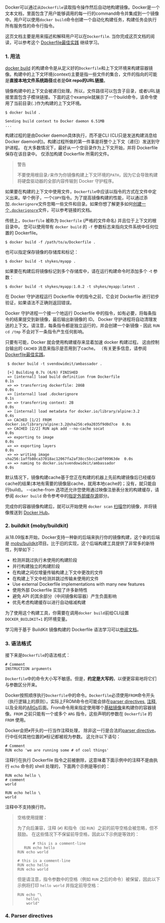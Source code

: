 Docker可以通过从`Dockerfile`读取指令操作然后自动地构建镜像。Docker是一个文本文档，里面包含了用户能够调用的每一行的command命令并集成到一个镜像中。用户可以使用`docker build`命令创建一个自动化构建任务，构建任务会执行所有服务性的命令行指令。

这页文档主要是用来描述和解释用户可以在`Dockerfile`. 当你完成这页文档的阅读，可以参考这个 [Dockerfile最佳实践](https://docs.docker.com/engine/userguide/eng-image/dockerfile_best-practices/) 继续学习。

### 1. 用法

[docker build](https://docs.docker.com/engine/reference/commandline/build/) 的构建命令是从定义好的`Dockerfile`和上下文环境来构建容器镜像。构建中的上下文环境(context)主要是指一些文件的集合，文件的指向的可能是**直接本地文件系统路径**或者是**Git repo的URL链接**。

镜像构建中的上下文会被递归处理。所以，文件路径可以包含子目录，或者URL链接里面包含子模块链接。下面的这个example就展示了一个build命令，该命令使用了当前目录(`.`)作为构建的上下文环境。

```shell
$ docker build .

Sending build context to Docker daemon 6.51MB
...
```

构建过程的是由Docker daemon具体执行，而不是CLI (CLI只是发送构建消息给Docker daemon的)。构建过程所做的第一件事是将整个上下文（递归）发送到守护进程。 在大多数情况下，最好从一个空目录作为上下文开始，并将 Dockerfile 保存在该目录中。 仅添加构建 Dockerfile 所需的文件。

>警告
>
>不要使用根目录`/`来作为你镜像构建上下文环境的`PATH`，因为它会导致构建将硬盘驱动器的全部内容传输到 Docker 守护程序。

如果要在构建的上下文中使用文件，`Dockerfile`中应该以指令的方式在文件中定义出来。举个例子，一个`COPY`指令。为了提高镜像构建的性能，可以通过添加`.dockerignore`文件忽略一些文件和目录。如果你想了解更多如何[创建一个`.dockerignore`](https://docs.docker.com/engine/reference/builder/#dockerignore-file)文件，可以参考链接的文档。

传统上，`Dockerfile` 被称为 `Dockerfile` (严格的文件命名) 并且位于上下文的根目录中。 您可以使用带有 `docker build` 的 `-f` 参数标志来指向文件系统中任何位置的 Dockerfile。

```shell
$ docker build -f /path/to/a/Dockerfile .
```

也可以指定保存镜像的存储库和标记：

```shell
$ docker build -t shykes/myapp .
```

如果要在构建后将镜像标记到多个存储库中，请在运行构建命令时添加多个 -t 参数：

```shell
$ docker build -t shykes/myapp:1.0.2 -t shykes/myapp:latest .
```

在 Docker 守护进程运行 Dockerfile 中的指令之前，它会对 Dockerfile 进行初步验证，如果语法不正确则返回错误。

Docker 守护进程一个接一个地运行 Dockerfile 中的指令，如有必要，将每条指令的结果提交到新镜像，最后输出新镜像的 ID。 Docker 守护进程将自动清理发送的上下文。请注意，每条指令都是独立运行的，并会创建一个新镜像 - 因此 `RUN cd /tmp` 不会对下一条指令产生任何影响。

只要有可能，Docker 就会使用构建缓存来显着加速 docker 构建过程。 这由控制台输出的 `CACHED` 消息来指示是否用到了cache。 （有关更多信息，请参阅[Dockerfile最佳实践](https://docs.docker.com/engine/userguide/eng-image/dockerfile_best-practices/)。

```shell
 $ docker build -t svendowideit/ambassador .
 
 [+] Building 0.7s (6/6) FINISHED
 => [internal] load build definition from Dockerfile                       0.1s
 => => transferring dockerfile: 286B                                       0.0s
 => [internal] load .dockerignore                                          0.1s
 => => transferring context: 2B                                            0.0s
 => [internal] load metadata for docker.io/library/alpine:3.2              0.4s
 => CACHED [1/2] FROM docker.io/library/alpine:3.2@sha256:e9a2035f9d0d7ce  0.0s
 => CACHED [2/2] RUN apk add --no-cache socat                              0.0s
 => exporting to image                                                     0.0s
 => => exporting layers                                                    0.0s
 => => writing image sha256:1affb80ca37018ac12067fa2af38cc5bcc2a8f09963de  0.0s
 => => naming to docker.io/svendowideit/ambassador                         0.0s
```

默认情况下，镜像构建cache基于您正在构建的机器上先前构建镜像后已经缓存cache的结果(本地有需要的镜像层cache，就用本地cache的；没有，就只能自行build)。 --cache-from 选项还允许您使用通过映像注册表分发的构建缓存，请参阅 `docker build` 命令参考中的[指定外部缓存源](https://docs.docker.com/engine/reference/commandline/build/#specifying-external-cache-sources)部分。

完成你的容器镜像构建后，就可以开始使用 `docker scan` [扫描](https://docs.docker.com/engine/scan/)您的镜像，并将镜像推送到 [Docker Hub](https://docs.docker.com/docker-hub/repos/)。



### 2. buildkit (moby/buildkit)

从18.09版本开始，Docker支持一种新的后端来执行你的镜像构建，这个新的后端是 [moby/buildkit](https://github.com/moby/buildkit)项目。比于旧的实现，这个后端构建工具提供了非常多的新特性，列举如下：

- 检测并跳过执行未使用的构建阶段
- 并行构建独立的构建阶段
- 在构建之间仅增量传输构建上下文中更改的文件
- 在构建上下文中检测并跳过传输未使用的文件
- Use external Dockerfile implementations with many new features
- 使用外部 Dockerfile 实现了许多新特性
- 避免 API 的其余部分（中间镜像和容器）产生负面影响
- 优先考虑构建缓存以进行自动缩减构建

为了使用这个构建工具，你需要在调用`docker build`前给CLI设置`DOCKER_BUILDKIT=1` 的环境变量。

学习用于基于 BuildKit 镜像构建的 Dockerfile 语法学习可以[参阅文档](https://github.com/moby/buildkit/blob/master/frontend/dockerfile/docs/experimental.md)。



### 3. 语法格式

接下来是`Dockerfile`的语法格式：

```shell
# Comment
INSTRUCTION arguments
```

`Dockerfile`中的命令大小写不敏感。但是，**约定是大写的**，以便更容易地将它们与参数区分开来。

Docker按照顺序执行`Dockerfile`中的命令。`Dockerfile`必须使用`FROM`命令开头（执行逻辑上的原则）。实际上FROM命令也可能会排在[parser directives](https://docs.docker.com/engine/reference/builder/#parser-directives), [注释](https://docs.docker.com/engine/reference/builder/#format),以及全局的[ARGs](https://docs.docker.com/engine/reference/builder/#arg)后面。From命令用来指定使用哪个[基础镜像](https://docs.docker.com/glossary/#parent-image)来构建你的容器镜像。`FROM` 之前只能有一个或多个 `ARG` 指令，这些声明的参数在 `Dockerfile` 的 `FROM` 使用。

Docker会把`#`开头的一行当作注释处理， 除非这一行是合法的[parser directive](https://docs.docker.com/engine/reference/builder/#parser-directives)。行中任何其他位置的`#`标记都被视为参数。 这允许以下语句：

```shell
# Comment
RUN echo 'we are running some # of cool things'
```

注释行在执行 Dockerfile 指令之前被删除，这意味着下面示例中的注释不是由执行 `echo` 命令的 shell 处理的，下面两个示例是等价的：

```shell
RUN echo hello \
# comment
world
```

```shell
RUN echo hello \
world
```

注释中不支持换行符。

>空格使用提醒：
>
>为了向后兼容，注释 (`#`) 和指令（如 `RUN`）之前的前导空格会被忽略，但不鼓励。 在这些情况下不保留前导空格，因此以下示例是等效的：
>
>```shell
>        # this is a comment-line
>    RUN echo hello
>RUN echo world
>```
>
>```shell
># this is a comment-line
>RUN echo hello
>RUN echo world
>```
>
>但是请注意，指令参数中的空格（例如 `RUN` 之后的命令）被保留，因此以下示例将打印 `hello world` 并指定前导空格：
>
>```shell
>RUN echo "\
>     hello\
>     world"
>```

###  4. Parser directives

